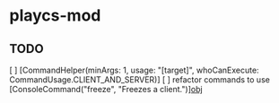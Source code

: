 # playcs-mod

## TODO

[ ] [CommandHelper(minArgs: 1, usage: "[target]", whoCanExecute: CommandUsage.CLIENT_AND_SERVER)]
[ ] refactor commands to use [ConsoleCommand("freeze", "Freezes a client.")][obj](obj)